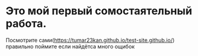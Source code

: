 # Это мой первый сомостаятельный работа.
Посмотрите сами(https://tumar23kan.github.io/test-site.github.io/)
правильно поймите если найдётса много ощибок
